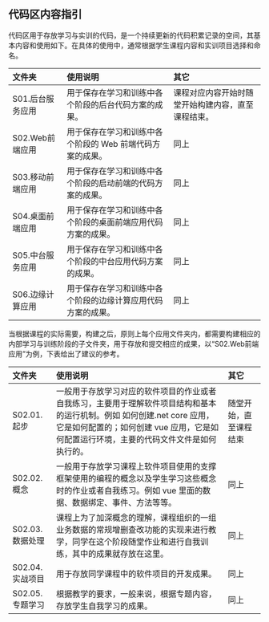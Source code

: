 ## 代码区内容指引
代码区用于存放学习与实训的代码，是一个持续更新的代码积累记录的空间，其基本内容和使用如下。在具体的使用中，通常根据学生课程内容和实训项目选择和命名。

|文件夹|使用说明|其它|
|:-----|:------|:------|
|S01.后台服务应用|用于保存在学习和训练中各个阶段的后台代码方案的成果。|课程对应内容开始时随堂开始构建内容，直至课程结束。|
|S02.Web前端应用|用于保存在学习和训练中各个阶段的 Web 前端代码方案的成果。|同上|
|S03.移动前端应用|用于保存在学习和训练中各个阶段的启动前端的代码方案的成果。|同上|
|S04.桌面前端应用|用于保存在学习和训练中各个阶段的桌面前端应用代码方案的成果。|同上|
|S05.中台服务应用|用于保存在学习和训练中各个阶段的中台应用代码方案的成果。|同上|
|S06.边缘计算应用|用于保存在学习和训练中各个阶段的边缘计算应用代码方案的成果。|同上|

当根据课程的实际需要，构建之后，原则上每个应用文件夹内，都需要构建相应的内部学习与训练阶段的子文件夹，用于存放和提交相应的成果，以“S02.Web前端应用”为例，下表给出了建议的参考。

|文件夹|使用说明|其它|
|:-----|:------|:------|
|S02.01.起步|一般用于存放学习对应的软件项目的作业或者自我练习，主要用于理解软件项目结构和基本的运行机制。例如 如何创建.net core 应用，它是如何配置的；如何创建 vue 应用，它是如何配置运行环境，主要的代码文件文件是如何执行的。|随堂开始，直至课程结束|
|S02.02.概念|一般用于存放学习课程上软件项目使用的支撑框架使用的编程的概念以及学生学习这些概念时的作业或者自我练习。例如 vue 里面的数据、数据绑定、事件、方法等等。|同上|
|S02.03.数据处理|课程上为了加深概念的理解，课程组织的一组业务数据的常规增删查改功能的实现来进行教学，同学在这个阶段随堂作业和进行自我训练，其中的成果就存放在这里。|同上|
|S02.04.实战项目|用于存放同学课程中的软件项目的开发成果。|同上|
|S02.05.专题学习|根据教学的要求，一般来说，根据专题内容，存放学生自我学习的成果。|同上|



